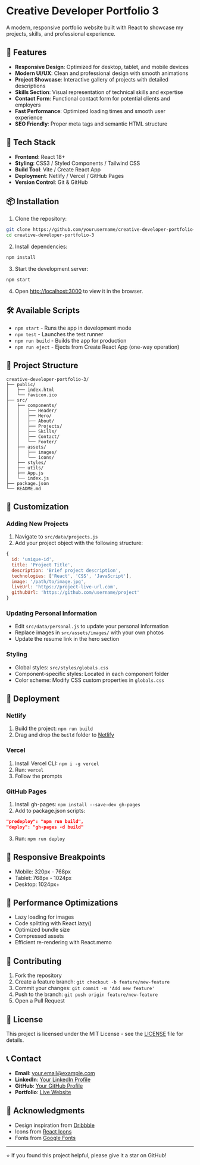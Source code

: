 # Creative Developer Portfolio 3

A modern, responsive portfolio website built with React to showcase my projects, skills, and professional experience.

## 🌟 Features

- **Responsive Design**: Optimized for desktop, tablet, and mobile devices
- **Modern UI/UX**: Clean and professional design with smooth animations
- **Project Showcase**: Interactive gallery of projects with detailed descriptions
- **Skills Section**: Visual representation of technical skills and expertise
- **Contact Form**: Functional contact form for potential clients and employers
- **Fast Performance**: Optimized loading times and smooth user experience
- **SEO Friendly**: Proper meta tags and semantic HTML structure

## 🚀 Tech Stack

- **Frontend**: React 18+
- **Styling**: CSS3 / Styled Components / Tailwind CSS
- **Build Tool**: Vite / Create React App
- **Deployment**: Netlify / Vercel / GitHub Pages
- **Version Control**: Git & GitHub

## 📦 Installation

1. Clone the repository:
```bash
git clone https://github.com/yourusername/creative-developer-portfolio-3.git
cd creative-developer-portfolio-3
```

2. Install dependencies:
```bash
npm install
```

3. Start the development server:
```bash
npm start
```

4. Open [http://localhost:3000](http://localhost:3000) to view it in the browser.

## 🛠️ Available Scripts

- `npm start` - Runs the app in development mode
- `npm test` - Launches the test runner
- `npm run build` - Builds the app for production
- `npm run eject` - Ejects from Create React App (one-way operation)

## 📁 Project Structure

```
creative-developer-portfolio-3/
├── public/
│   ├── index.html
│   └── favicon.ico
├── src/
│   ├── components/
│   │   ├── Header/
│   │   ├── Hero/
│   │   ├── About/
│   │   ├── Projects/
│   │   ├── Skills/
│   │   ├── Contact/
│   │   └── Footer/
│   ├── assets/
│   │   ├── images/
│   │   └── icons/
│   ├── styles/
│   ├── utils/
│   ├── App.js
│   └── index.js
├── package.json
└── README.md
```

## 🎨 Customization

### Adding New Projects

1. Navigate to `src/data/projects.js`
2. Add your project object with the following structure:
```javascript
{
  id: 'unique-id',
  title: 'Project Title',
  description: 'Brief project description',
  technologies: ['React', 'CSS', 'JavaScript'],
  image: '/path/to/image.jpg',
  liveUrl: 'https://project-live-url.com',
  githubUrl: 'https://github.com/username/project'
}
```

### Updating Personal Information

- Edit `src/data/personal.js` to update your personal information
- Replace images in `src/assets/images/` with your own photos
- Update the resume link in the hero section

### Styling

- Global styles: `src/styles/globals.css`
- Component-specific styles: Located in each component folder
- Color scheme: Modify CSS custom properties in `globals.css`

## 🚀 Deployment

### Netlify

1. Build the project: `npm run build`
2. Drag and drop the `build` folder to [Netlify](https://netlify.com)

### Vercel

1. Install Vercel CLI: `npm i -g vercel`
2. Run: `vercel`
3. Follow the prompts

### GitHub Pages

1. Install gh-pages: `npm install --save-dev gh-pages`
2. Add to package.json scripts:
```json
"predeploy": "npm run build",
"deploy": "gh-pages -d build"
```
3. Run: `npm run deploy`

## 📱 Responsive Breakpoints

- Mobile: 320px - 768px
- Tablet: 768px - 1024px
- Desktop: 1024px+

## 🔧 Performance Optimizations

- Lazy loading for images
- Code splitting with React.lazy()
- Optimized bundle size
- Compressed assets
- Efficient re-rendering with React.memo

## 🤝 Contributing

1. Fork the repository
2. Create a feature branch: `git checkout -b feature/new-feature`
3. Commit your changes: `git commit -m 'Add new feature'`
4. Push to the branch: `git push origin feature/new-feature`
5. Open a Pull Request

## 📄 License

This project is licensed under the MIT License - see the [LICENSE](LICENSE) file for details.

## 📞 Contact

- **Email**: your.email@example.com
- **LinkedIn**: [Your LinkedIn Profile](https://linkedin.com/in/yourprofile)
- **GitHub**: [Your GitHub Profile](https://github.com/yourusername)
- **Portfolio**: [Live Website](https://yourportfolio.com)

## 🙏 Acknowledgments

- Design inspiration from [Dribbble](https://dribbble.com)
- Icons from [React Icons](https://react-icons.github.io/react-icons/)
- Fonts from [Google Fonts](https://fonts.google.com)

---

⭐ If you found this project helpful, please give it a star on GitHub!
